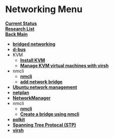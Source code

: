 # Networking Menu

**[Current Status](../development/status/weekly/current_status.md)**\
**[Research List](../../research_list.md)**\
**[Back Main](../../../README.md)**

- **[bridged networking](./bridged_networking.md)**
- **[d-bus](./d-bus.md)**
- KVM
  - **[Install KVM](./kvm/kvm_install.md)**
  - **[Manage KVM virtual machines with virsh](./kvm/manage_virtual_machines_with_virsh.md)**
- nmcli
  - **[nmcli](./nmcli/nmcli.md)**
  - **[add network bridge](./nmcli/how_to_add_network_bridge_nmcli.md)**
- **[Ubuntu network management](./network_management.md)**
- **[netplan](./netplan.md)**
- **[NetworkManager](./network_manager.md)**
- nmcli
  - **[nmcli](./nmcli/nmcli.md)**
  - **[Create a bridge using nmcli](./nmcli/how_to_add_network_bridge_nmcli.md)**
- **[polkit](./polkit.md)**
- **[Spanning Tree Protocal (STP)](./stp.md)**
- **[virsh](./virsh.md)**

